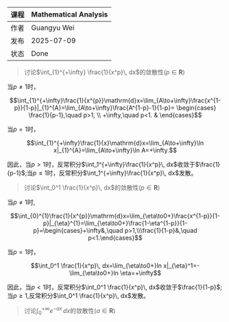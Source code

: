 | 课程   | Mathematical Analysis |
| ---- | ---------------------------------------- |
| 作者   | Guangyu Wei                               |
| 发布 | 2025-07-09 |
|状态|Done|

> 讨论$\int_{1}^{+\infty} \frac{1}{x^p}\, dx$的敛散性$(p\in \mathbf{R})$

当$p\neq 1$时，

$$\int_{1}^{+\infty}\frac{1}{x^{p}}\mathrm{d}x=\lim_{A\to+\infty}\frac{x^{1-p}}{1-p}|_{1}^{A}=\lim_{A\to+\infty}\frac{A^{1-p}-1}{1-p}=
\begin{cases}
\frac{1}{p-1},\quad p>1, \\
+\infty,\quad p<1. & 
\end{cases}$$

当$p=1$时，

$$\int_{1}^{+\infty}\frac{1}{x}\mathrm{d}x=\lim_{A\to+\infty}\ln x|_{1}^{A}=\lim_{A\to+\infty}\ln A=+\infty.$$

因此，当$p>1$时，反常积分$\int_1^{+\infty}\frac{1}{x^p}\, dx$收敛于$\frac{1}{p-1}$;当$p\leq1$时，反常积分$\int_1^{+\infty}\frac{1}{x^p}\, dx$发散。

> 讨论$\int_0^1 \frac{1}{x^p}\, dx$的敛散性$(p\in \mathbf{R})$

当$p\neq 1$时,

$$\int_{0}^{1}\frac{1}{x^{p}}\mathrm{d}x=\lim_{\eta\to0+}\frac{x^{1-p}}{1-p}|_{\eta}^{1}=\lim_{\eta\to0+}\frac{1-\eta^{1-p}}{1-p}=\begin{cases}+\infty&,\quad p>1,\\\frac{1}{1-p}&,\quad p<1.\end{cases}$$

当$p=1$时，

$$\int_0^1 \frac{1}{x^p}\, dx=\lim_{\eta\to0+}ln x|_{\eta}^1=-\lim_{\eta\to0+}ln \eta=+\infty$$

因此，当$p<1$时，反常积分$\int_0^1 \frac{1}{x^p}\, dx$收敛于$\frac{1}{1-p}$;当$p \geq 1$,反常积分$\int_0^1 \frac{1}{x^p}\, dx$发散。

> 讨论$\int_0^{+\infty}e^{-ax}\, dx$的敛散性$(a\in \mathbf{R})$

